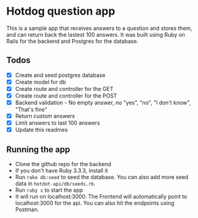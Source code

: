 # Hotdog question app

This is a sample app that receives answers to a question and stores them, and can return back the lastest 100 answers. It was built using Ruby on Rails for the backend and Postgres for the database.

## Todos
- [x] Create and seed postgres database
- [x] Create model for db
- [x] Create route and controller for the GET
- [x] Create route and controller for the POST
- [x] Backend validation - No empty answer, no "yes", "no", "I don't know", "That's fine"
- [x] Return custom answers
- [x] Limit answers to last 100 answers
- [x] Update this readmes

## Running the app
- Clone the github repo for the backend
- If you don't have Ruby 3.3.3, install it
- Run `rake db:seed` to seed the database. You can also add more seed data in `hotdot-api/db/seeds.rb`.
- Run `ruby s` to start the app
- It will run on localhost:3000. The Frontend will automatically point to localhost:3000 for the api. You can also hit the endpoints using Postman.

